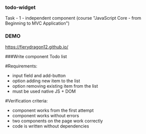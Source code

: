 ### todo-widget
Task - 1 - independent component  (course "JavaScript Core - from Beginning to MVC Application")

### DEMO 
https://fierydragon12.github.io/


###Write component Todo list

#Requirements:
- input field and add-button
- option adding new item to the list
- option removing existing item from the list
- must be used native JS + DOM

#Verification criteria:
- component works from the first attempt
- component works without errors
- two components on the page work correctly
- code is written without dependencies
